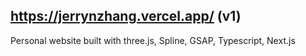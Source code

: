 ## https://jerrynzhang.vercel.app/ (v1)

Personal website built with three.js, Spline, GSAP, Typescript, Next.js
